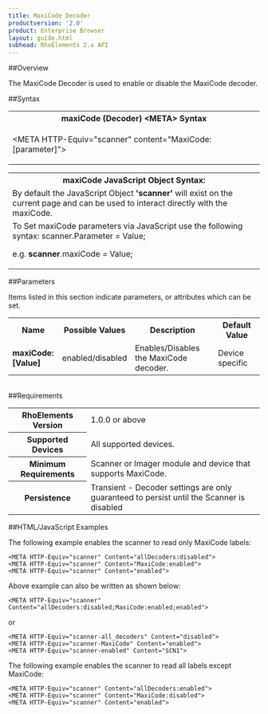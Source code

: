 ```yaml
---
title: MaxiCode Decoder
productversion: '2.0'
product: Enterprise Browser
layout: guide.html
subhead: RhoElements 2.x API
---
```


##Overview

The MaxiCode Decoder is used to enable or disable the MaxiCode decoder.

##Syntax

<table class="re-table"><tr><th class="tableHeading">maxiCode (Decoder) &lt;META&gt; Syntax
</th></tr><tr><td class="clsSyntaxCells clsOddRow"><p>&lt;META HTTP-Equiv="scanner" content="MaxiCode:[parameter]"&gt;</p></td></tr></table>
<table class="re-table"><tr><th class="tableHeading">maxiCode JavaScript Object Syntax:</th></tr><tr><td class="clsSyntaxCells clsOddRow">
By default the JavaScript Object <b>'scanner'</b> will exist on the current page and can be used to interact directly with the maxiCode.
</td></tr><tr><td class="clsSyntaxCells clsEvenRow">
To Set maxiCode parameters via JavaScript use the following syntax: scanner.Parameter = Value;
<P />e.g. <b>scanner</b>.maxiCode = Value;
</td></tr></table>

##Parameters


Items listed in this section indicate parameters, or attributes which can be set.
<table class="re-table"><col width="20%" /><col width="20%" /><col width="38%" /><col width="22%" /><tr><th class="tableHeading">Name</th><th class="tableHeading">Possible Values</th><th class="tableHeading">Description</th><th class="tableHeading">Default Value</th></tr><tr><td class="clsSyntaxCells clsOddRow"><b>maxiCode:[Value]
</b></td><td class="clsSyntaxCells clsOddRow">enabled/disabled</td><td class="clsSyntaxCells clsOddRow">Enables/Disables the MaxiCode decoder.</td><td class="clsSyntaxCells clsOddRow">Device specific</td></tr></table>
<table class="re-table"><col width="78%" /><col width="8%" /><col width="1%" /><col width="5%" /><col width="1%" /><col width="5%" /><col width="2%" /></table>





##Requirements

<table class="re-table"><tr><th class="tableHeading">RhoElements Version</th><td class="clsSyntaxCell clsEvenRow">1.0.0 or above
</td></tr><tr><th class="tableHeading">Supported Devices</th><td class="clsSyntaxCell clsOddRow">All supported devices.</td></tr><tr><th class="tableHeading">Minimum Requirements</th><td class="clsSyntaxCell clsOddRow">Scanner or Imager module and device that supports MaxiCode.</td></tr><tr><th class="tableHeading">Persistence</th><td class="clsSyntaxCell clsEvenRow">Transient - Decoder settings are only guaranteed to persist until the Scanner is disabled</td></tr></table>


##HTML/JavaScript Examples

The following example enables the scanner to read only MaxiCode labels:

	<META HTTP-Equiv="scanner" Content="allDecoders:disabled">
	<META HTTP-Equiv="scanner" Content="MaxiCode:enabled">
	<META HTTP-Equiv="scanner" Content="enabled">
	
Above example can also be written as shown below:

	<META HTTP-Equiv="scanner" Content="allDecoders:disabled;MaxiCode:enabled;enabled">
	
or

	<META HTTP-Equiv="scanner-all_decoders" Content="disabled">
	<META HTTP-Equiv="scanner-MaxiCode" Content="enabled">
	<META HTTP-Equiv="scanner-enabled" Content="SCN1">
	
The following example enables the scanner to read all labels except MaxiCode:

	<META HTTP-Equiv="scanner" Content="allDecoders:enabled">
	<META HTTP-Equiv="scanner" Content="MaxiCode:disabled">
	<META HTTP-Equiv="scanner" Content="enabled">
	





